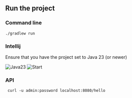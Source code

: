
## Run the project

### Command line

```./gradlew run```

### Intellij

Ensure that you have the project set to Java 23 (or newer)

![Java23](img/intellij1.jpg)
![Start](img/intellij2.jpg)

### API

``` curl -u admin:password localhost:8080/hello```
